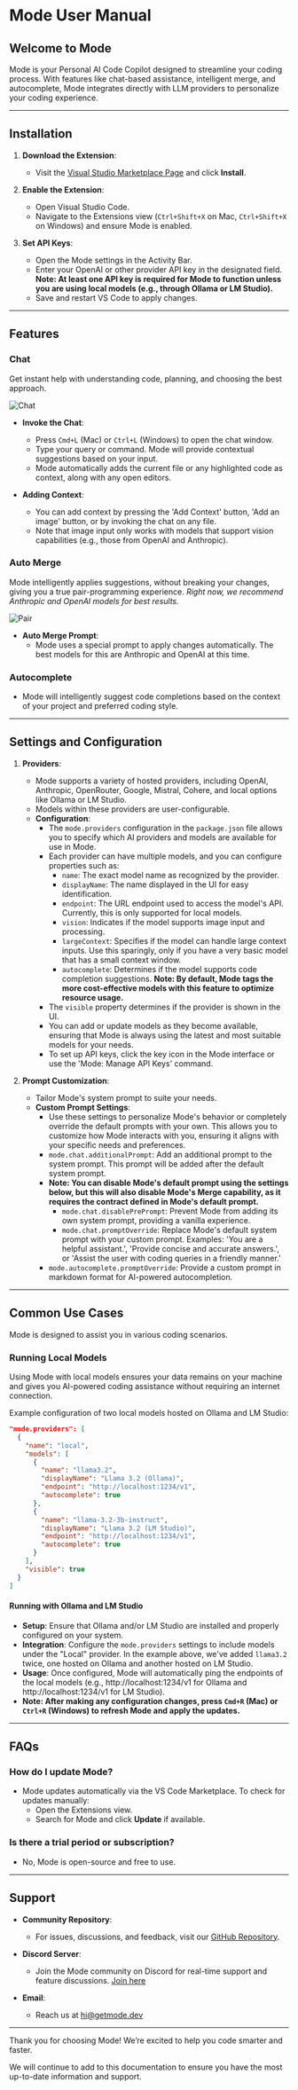 # Mode User Manual

## Welcome to Mode
Mode is your Personal AI Code Copilot designed to streamline your coding process. With features like chat-based assistance, intelligent merge, and autocomplete, Mode integrates directly with LLM providers to personalize your coding experience.

---

## Installation

1. **Download the Extension**:
   - Visit the [Visual Studio Marketplace Page](https://marketplace.visualstudio.com/items?itemName=aruna-labs.mode) and click **Install**.

2. **Enable the Extension**:
   - Open Visual Studio Code.
   - Navigate to the Extensions view (`Ctrl+Shift+X` on Mac, `Ctrl+Shift+X` on Windows) and ensure Mode is enabled.

3. **Set API Keys**:
   - Open the Mode settings in the Activity Bar.
   - Enter your OpenAI or other provider API key in the designated field. **Note: At least one API key is required for Mode to function unless you are using local models (e.g., through Ollama or LM Studio).**
   - Save and restart VS Code to apply changes.

---

## Features

### Chat
Get instant help with understanding code, planning, and choosing the best approach.

![Chat](https://cdn.jsdelivr.net/gh/modedevteam/mode-assets/Chat.gif)

- **Invoke the Chat**:
  - Press `Cmd+L` (Mac) or `Ctrl+L` (Windows) to open the chat window.
  - Type your query or command. Mode will provide contextual suggestions based on your input.
  - Mode automatically adds the current file or any highlighted code as context, along with any open editors.

- **Adding Context**:
  - You can add context by pressing the 'Add Context' button, 'Add an image' button, or by invoking the chat on any file.
  - Note that image input only works with models that support vision capabilities (e.g., those from OpenAI and Anthropic).

### Auto Merge

Mode intelligently applies suggestions, without breaking your changes, giving you a true pair-programming experience. *Right now, we recommend Anthropic and OpenAI models for best results.*

![Pair](https://cdn.jsdelivr.net/gh/modedevteam/mode-assets/ApplyChanges.gif)

- **Auto Merge Prompt**:
  - Mode uses a special prompt to apply changes automatically. The best models for this are Anthropic and OpenAI at this time.

### Autocomplete
  - Mode will intelligently suggest code completions based on the context of your project and preferred coding style.

---

## Settings and Configuration

1. **Providers**:
   - Mode supports a variety of hosted providers, including OpenAI, Anthropic, OpenRouter, Google, Mistral, Cohere, and local options like Ollama or LM Studio.
   - Models within these providers are user-configurable.
   - **Configuration**:
     - The `mode.providers` configuration in the `package.json` file allows you to specify which AI providers and models are available for use in Mode.
     - Each provider can have multiple models, and you can configure properties such as:
       - `name`: The exact model name as recognized by the provider.
       - `displayName`: The name displayed in the UI for easy identification.
       - `endpoint`: The URL endpoint used to access the model's API. Currently, this is only supported for local models.
       - `vision`: Indicates if the model supports image input and processing.
       - `largeContext`: Specifies if the model can handle large context inputs. Use this sparingly, only if you have a very basic model that has a small context window.
       - `autocomplete`: Determines if the model supports code completion suggestions.
         **Note: By default, Mode tags the more cost-effective models with this feature to optimize resource usage.**
     - The `visible` property determines if the provider is shown in the UI.
     - You can add or update models as they become available, ensuring that Mode is always using the latest and most suitable models for your needs.
     - To set up API keys, click the key icon in the Mode interface or use the 'Mode: Manage API Keys' command.

2. **Prompt Customization**:
   - Tailor Mode's system prompt to suite your needs.
   - **Custom Prompt Settings**:
     - Use these settings to personalize Mode's behavior or completely override the default prompts with your own. This allows you to customize how Mode interacts with you, ensuring it aligns with your specific needs and preferences.
     - `mode.chat.additionalPrompt`: Add an additional prompt to the system prompt. This prompt will be added after the default system prompt.
     - **Note: You can disable Mode's default prompt using the settings below, but this will also disable Mode's Merge capability, as it requires the contract defined in Mode's default prompt.**
         - `mode.chat.disablePrePrompt`: Prevent Mode from adding its own system prompt, providing a vanilla experience.
         - `mode.chat.promptOverride`: Replace Mode's default system prompt with your custom prompt. Examples: 'You are a helpful assistant.', 'Provide concise and accurate answers.', or 'Assist the user with coding queries in a friendly manner.'
     - `mode.autocomplete.promptOverride`: Provide a custom prompt in markdown format for AI-powered autocompletion.

---

## Common Use Cases

Mode is designed to assist you in various coding scenarios.

### Running Local Models

Using Mode with local models ensures your data remains on your machine and gives you AI-powered coding assistance without requiring an internet connection.

Example configuration of two local models hosted on Ollama and LM Studio:

```json
"mode.providers": [
  {
    "name": "local",
    "models": [
      {
        "name": "llama3.2",
        "displayName": "Llama 3.2 (Ollama)",
        "endpoint": "http://localhost:1234/v1",
        "autocomplete": true
      },
      {
        "name": "llama-3.2-3b-instruct",
        "displayName": "Llama 3.2 (LM Studio)",
        "endpoint": "http://localhost:1234/v1",
        "autocomplete": true
      }
    ],
    "visible": true
  }
]
```

#### Running with Ollama and LM Studio
- **Setup**: Ensure that Ollama and/or LM Studio are installed and properly configured on your system.
- **Integration**: Configure the `mode.providers` settings to include models under the "Local" provider. In the example above, we've added `llama3.2` twice, one hosted on Ollama and another hosted on LM Studio.
- **Usage**: Once configured, Mode will automatically ping the endpoints of the local models (e.g., http://localhost:1234/v1 for Ollama and http://localhost:1234/v1 for LM Studio).
- **Note: After making any configuration changes, press `Cmd+R` (Mac) or `Ctrl+R` (Windows) to refresh Mode and apply the updates.**

---

## FAQs

### How do I update Mode?
- Mode updates automatically via the VS Code Marketplace. To check for updates manually:
  - Open the Extensions view.
  - Search for Mode and click **Update** if available.

### Is there a trial period or subscription?
- No, Mode is open-source and free to use.

---

## Support

- **Community Repository**:
  - For issues, discussions, and feedback, visit our [GitHub Repository](https://github.com/modedevteam/mode).

- **Discord Server**:
  - Join the Mode community on Discord for real-time support and feature discussions. [Join here](https://discord.gg/FRDxms57pG)

- **Email**:
  - Reach us at [hi@getmode.dev](mailto:hi@getmode.dev)
---

Thank you for choosing Mode! We’re excited to help you code smarter and faster.

We will continue to add to this documentation to ensure you have the most up-to-date information and support.

